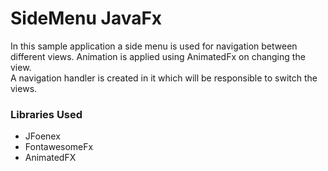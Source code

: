# SideMenu JavaFx
In this sample application a side menu is used for navigation between different views. Animation is applied using AnimatedFx on changing the view.<br>
A navigation handler is created in it which will be responsible to switch the views.

### Libraries Used
* JFoenex
* FontawesomeFx
* AnimatedFX
